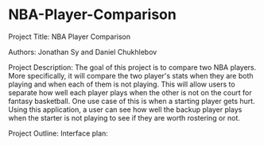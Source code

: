 # NBA-Player-Comparison
Project Title: NBA Player Comparison

Authors: Jonathan Sy and Daniel Chukhlebov

Project Description:
The goal of this project is to compare two NBA players. More specifically, it will compare the two player's stats when they are both playing and when each of them is not playing. This will allow users to separate how well each player plays when the other is not on the court for fantasy basketball. One use case of this is when a starting player gets hurt. Using this application, a user can see how well the backup player plays when the starter is not playing to see if they are worth rostering or not. 

Project Outline:
Interface plan:
